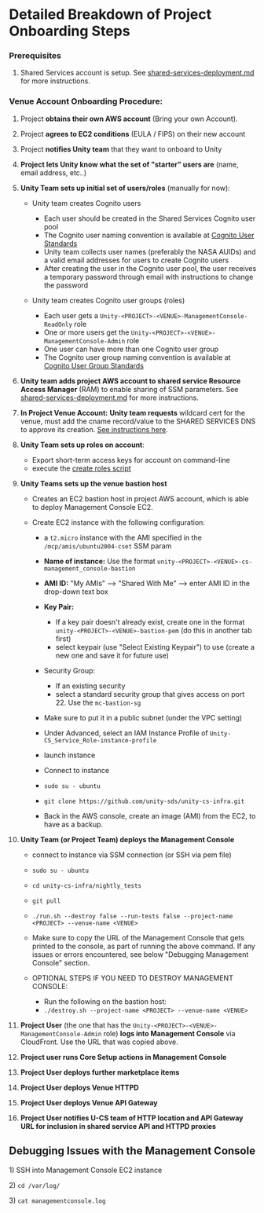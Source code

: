 # Detailed Breakdown of Project Onboarding Steps

### Prerequisites

1. Shared Services account is setup. See [shared-services-deployment.md](../shared-services-deployment.md "mention") for more instructions.

### Venue Account Onboarding Procedure:

1. Project **obtains their own AWS account** (Bring your own Account).
2. Project **agrees to EC2 conditions** (EULA / FIPS) on their new account
3. Project **notifies Unity team** that they want to onboard to Unity
4. **Project lets Unity know what the set of "starter" users are** (name, email address, etc..)
5. **Unity Team sets up initial set of users/roles** (manually for now):
   *   Unity team creates Cognito users

       * Each user should be created in the Shared Services Cognito user pool
       * The Cognito user naming convention is available at [Cognito User Standards](../../security/cognito-user-standards.md)
       * Unity team collects user names (preferably the NASA AUIDs) and a valid email addresses for  users to create Cognito users
       * After creating the user in the Cognito user pool, the user receives a temporary password through email with instructions to change the password


   *   Unity team creates Cognito user groups (roles)

       * Each user gets a `Unity-<PROJECT>-<VENUE>-ManagementConsole-ReadOnly` role
       * One or more users get the `Unity-<PROJECT>-<VENUE>-ManagementConsole-Admin` role
       * One user can have more than one Cognito user group
       * The Cognito user group naming convention is available at [Cognito User Group Standards](../../security/cognito-user-group-standards.md)


6. **Unity team adds project AWS account to shared service Resource Access Manager** (RAM) to enable sharing of SSM parameters. See [shared-services-deployment.md](../shared-services-deployment.md "mention") for more instructions.
7. **In Project Venue Account:** **Unity team requests** wildcard cert for the venue, must add the cname record/value to the SHARED SERVICES DNS to approve its creation. [See instructions here](https://app.gitbook.com/s/cUYkPD7kBe7iT1LABkPZ/tips-and-tricks/speed-up-with-quick-find).
8.  **Unity Team sets up roles on account**:

    * Export short-term access keys for account on command-line
    * execute the [create roles script](https://github.com/unity-sds/unity-cs-infra/blob/main/aws\_role\_create/create\_roles\_and\_policies.sh)


9. **Unity Teams sets up the venue bastion host**
   * Creates an EC2 bastion host in project AWS account, which is able to deploy Management Console EC2.
   *   Create EC2 instance with the following configuration:

       * a `t2.micro` instance with the AMI specified in the `/mcp/amis/ubuntu2004-cset` SSM param
       *   **Name of instance:**  Use the format `unity-<PROJECT>-<VENUE>-cs-management_console-bastion`

           &#x20;
       * **AMI ID:** "My AMIs" --> "Shared With Me" --> enter AMI ID in the drop-down text box
       * **Key Pair:**&#x20;
         * If a key pair doesn't already exist, create one in the format `unity-<PROJECT>-<VENUE>-bastion-pem` (do this in another tab first)
         * select keypair (use "Select Existing Keypair") to use (create a new one and save it for future use)
       * Security Group:&#x20;
         * If an existing security
         * select a standard security group that gives access on port 22.   Use the `mc-bastion-sg`
       * Make sure to put it in a public subnet (under the VPC setting)
       * Under Advanced, select an IAM Instance Profile of `Unity-CS_Service_Role-instance-profile`
       * launch instance
       * Connect to instance
       * `sudo su - ubuntu`
       * `git clone https://github.com/unity-sds/unity-cs-infra.git`
       * Back in the AWS console, create an image (AMI) from the EC2, to have as a backup.


10. **Unity Team (or Project Team) deploys the Management Console**
    * connect to instance via SSM connection (or SSH via pem file)
    * `sudo su - ubuntu`
    * `cd unity-cs-infra/nightly_tests`
    * `git pull`
    * `./run.sh --destroy false --run-tests false --project-name <PROJECT> --venue-name <VENUE>`
    * Make sure to copy the URL of the Management Console that gets printed to the console, as part of running the above command.  If any issues or errors encountered, see below "Debugging Management Console" section.
    *   OPTIONAL STEPS IF YOU NEED TO DESTROY MANAGEMENT CONSOLE:

        * Run the following on the bastion host:
        * `./destroy.sh --project-name <PROJECT> --venue-name <VENUE>`


11. **Project User** (the one that has the `Unity-<PROJECT>-<VENUE>-ManagementConsole-Admin` role) **logs into Management Console** via CloudFront.   Use the URL that was copied above.
12. **Project user runs Core Setup actions in Management Console**
13. **Project User deploys further marketplace items**
14. **Project User deploys Venue HTTPD**
15. **Project User deploys Venue API Gateway**
16. **Project User notifies U-CS team of HTTP location and API Gateway URL for inclusion in shared service API  and HTTPD proxies**



## Debugging Issues with the Management Console

1\) SSH into Management Console EC2 instance

2\) `cd /var/log/`

3\) `cat managementconsole.log`
